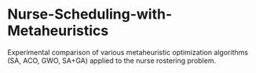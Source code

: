 # Nurse-Scheduling-with-Metaheuristics
Experimental comparison of various metaheuristic optimization algorithms (SA, ACO, GWO, SA+GA) applied to the nurse rostering problem.
